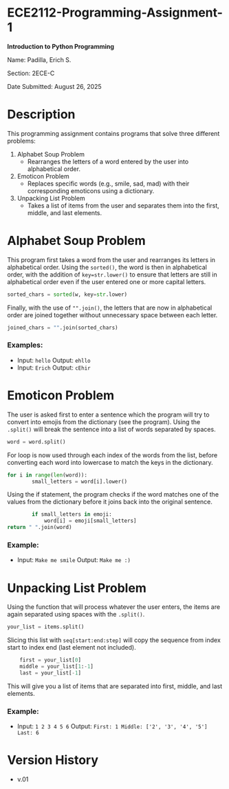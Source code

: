 # ECE2112-Programming-Assignment-1
**Introduction to Python Programming**

Name: Padilla, Erich S. 

Section: 2ECE-C

Date Submitted: August 26, 2025

# Description
This programming assignment contains programs that solve three different problems:
1. Alphabet Soup Problem
   * Rearranges the letters of a word entered by the user into alphabetical order.
2. Emoticon Problem
   * Replaces specific words (e.g., smile, sad, mad) with their corresponding emoticons using a dictionary.
3. Unpacking List Problem
   * Takes a list of items from the user and separates them into the first, middle, and last elements.

# Alphabet Soup Problem
This program first takes a word from the user and rearranges its letters in alphabetical order. Using the ```sorted()```, the word is then in alphabetical order, with the addition of ```key=str.lower()``` to ensure that letters are still in alphabetical order even if the user entered one or more capital letters.
```python 
sorted_chars = sorted(w, key=str.lower)
```
Finally, with the use of ```"".join()```, the letters that are now in alphabetical order are joined together without unnecessary space between each letter.
```python
joined_chars = "".join(sorted_chars)
```
### Examples:
* Input: ```hello```
  Output: ```ehllo```
* Input: ```Erich```
  Output: ```cEhir```

# Emoticon Problem
The user is asked first to enter a sentence which the program will try to convert into emojis from the dictionary (see the program). Using the ```.split()``` will break the sentence into a list of words separated by spaces.
```python
word = word.split()
```
For loop is now used through each index of the words from the list, before converting each word into lowercase to match the keys in the dictionary.
```python
for i in range(len(word)):
        small_letters = word[i].lower()
```
Using the if statement, the program checks if the word matches one of the values from the dictionary before it joins back into the original sentence.
```python
        if small_letters in emoji:
            word[i] = emoji[small_letters]
return " ".join(word)
```
### Example:
* Input: ```Make me smile```
  Output: ```Make me :)```

# Unpacking List Problem
Using the function that will process whatever the user enters, the items are again separated using spaces with the ```.split()```. 
```python
your_list = items.split()
```
Slicing this list with ```seq[start:end:step]``` will copy the sequence from index start to index end (last element not included).
```python
    first = your_list[0]
    middle = your_list[1:-1]
    last = your_list[-1]
```
This will give you a list of items that are separated into first, middle, and last elements.
### Example:
* Input: ```1 2 3 4 5 6```
  Output: ```First: 1
Middle: ['2', '3', '4', '5']
Last: 6```

# Version History
* v.01

